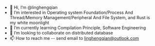 - 👋 Hi, I’m @linghengqian
- 👀 I’m interested in Operating system Foundation/Process And Thread/Memory Management/Peripheral And File System, and Rust is my white moonlight
- 🌱 I’m currently learning Compilation Principle, Software Engineering
- 💞️ I’m looking to collaborate on distributed database
- 📫 How to reach me -- send email to linghengqian@outlook.com

<!---
linghengqian/linghengqian is a ✨ special ✨ repository because its `README.md` (this file) appears on your GitHub profile.
You can click the Preview link to take a look at your changes.
--->
